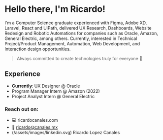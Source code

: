 # Hello there, I'm Ricardo!
I'm a Computer Science graduate experienced with Figma, Adobe XD, Laravel, React and UiPath, delivered UX Research, Dashboards, Website Redesign and Robotic Automations for companies such as Oracle, Amazon, General Electric, among others. Currently, interested in Technical Project/Product Management, Automation, Web Development, and Interaction design opportunities. 
> Always committed to create technologies truly for everyone 🤩
## Experience
* **Currently**: UX Designer @ Oracle
* Program Manager Intern @ Amazon (2022)
* Project Analyst Intern @ General Electric

### Reach out on:
- 💻 ricardocanales.com
- 📩 ricardo@canales.mx
- (/assets/images/linkedin.svg) Ricardo Lopez Canales
